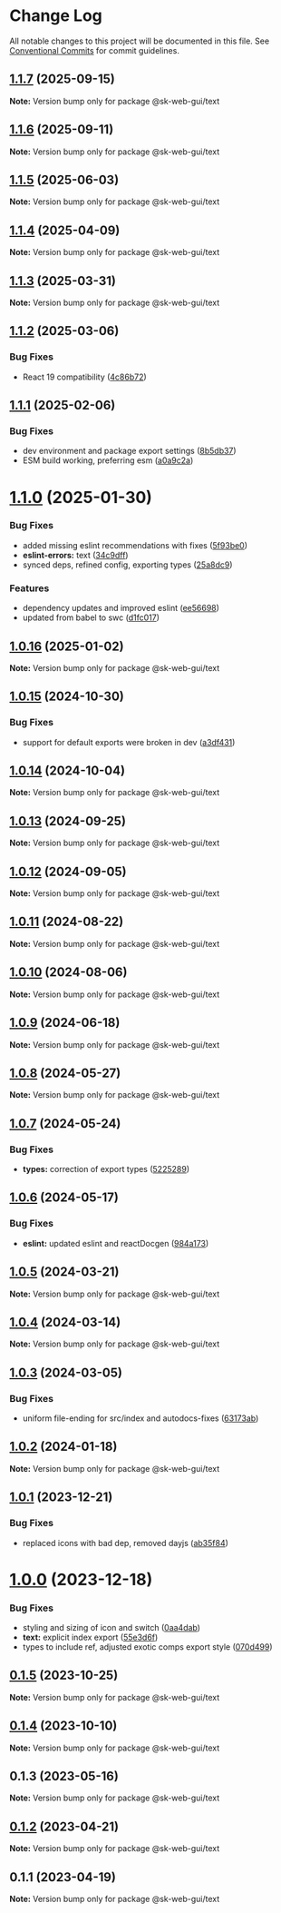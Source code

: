 # Change Log

All notable changes to this project will be documented in this file.
See [Conventional Commits](https://conventionalcommits.org) for commit guidelines.

## [1.1.7](https://github.com/Sundsvallskommun/web-shared-components/compare/@sk-web-gui/text@1.1.6...@sk-web-gui/text@1.1.7) (2025-09-15)

**Note:** Version bump only for package @sk-web-gui/text

## [1.1.6](https://github.com/Sundsvallskommun/web-shared-components/compare/@sk-web-gui/text@1.1.5...@sk-web-gui/text@1.1.6) (2025-09-11)

**Note:** Version bump only for package @sk-web-gui/text

## [1.1.5](https://github.com/Sundsvallskommun/web-shared-components/compare/@sk-web-gui/text@1.1.4...@sk-web-gui/text@1.1.5) (2025-06-03)

**Note:** Version bump only for package @sk-web-gui/text

## [1.1.4](https://github.com/Sundsvallskommun/web-shared-components/compare/@sk-web-gui/text@1.1.3...@sk-web-gui/text@1.1.4) (2025-04-09)

**Note:** Version bump only for package @sk-web-gui/text

## [1.1.3](https://github.com/Sundsvallskommun/web-shared-components/compare/@sk-web-gui/text@1.1.2...@sk-web-gui/text@1.1.3) (2025-03-31)

**Note:** Version bump only for package @sk-web-gui/text

## [1.1.2](https://github.com/Sundsvallskommun/web-shared-components/compare/@sk-web-gui/text@1.1.1...@sk-web-gui/text@1.1.2) (2025-03-06)

### Bug Fixes

- React 19 compatibility ([4c86b72](https://github.com/Sundsvallskommun/web-shared-components/commit/4c86b721f0e6e7110cf79adcda457367d66eb980))

## [1.1.1](https://github.com/Sundsvallskommun/web-shared-components/compare/@sk-web-gui/text@1.1.0...@sk-web-gui/text@1.1.1) (2025-02-06)

### Bug Fixes

- dev environment and package export settings ([8b5db37](https://github.com/Sundsvallskommun/web-shared-components/commit/8b5db37a3d1cdefe5409c1750f04cae6f57e4bb1))
- ESM build working, preferring esm ([a0a9c2a](https://github.com/Sundsvallskommun/web-shared-components/commit/a0a9c2a2f21c60df7f384bc2ac3479e101b1ab7d))

# [1.1.0](https://github.com/Sundsvallskommun/web-shared-components/compare/@sk-web-gui/text@1.0.16...@sk-web-gui/text@1.1.0) (2025-01-30)

### Bug Fixes

- added missing eslint recommendations with fixes ([5f93be0](https://github.com/Sundsvallskommun/web-shared-components/commit/5f93be0bcbc2f1dd9d2a238e8fed70304fbd8de7))
- **eslint-errors:** text ([34c9dff](https://github.com/Sundsvallskommun/web-shared-components/commit/34c9dff503dbad4a6f2074f8f1d822e32986deb2))
- synced deps, refined config, exporting types ([25a8dc9](https://github.com/Sundsvallskommun/web-shared-components/commit/25a8dc9b32bf94ab65782cb26e230514f9224468))

### Features

- dependency updates and improved eslint ([ee56698](https://github.com/Sundsvallskommun/web-shared-components/commit/ee56698550bd45c1711eba643042cb6379ebd8f6))
- updated from babel to swc ([d1fc017](https://github.com/Sundsvallskommun/web-shared-components/commit/d1fc01761ba14f93d93b272ff802267ff86efbdc))

## [1.0.16](https://github.com/Sundsvallskommun/web-shared-components/compare/@sk-web-gui/text@1.0.15...@sk-web-gui/text@1.0.16) (2025-01-02)

**Note:** Version bump only for package @sk-web-gui/text

## [1.0.15](https://github.com/Sundsvallskommun/web-shared-components/compare/@sk-web-gui/text@1.0.14...@sk-web-gui/text@1.0.15) (2024-10-30)

### Bug Fixes

- support for default exports were broken in dev ([a3df431](https://github.com/Sundsvallskommun/web-shared-components/commit/a3df431658d2e7650bd14b94ca18af797065bea3))

## [1.0.14](https://github.com/Sundsvallskommun/web-shared-components/compare/@sk-web-gui/text@1.0.13...@sk-web-gui/text@1.0.14) (2024-10-04)

**Note:** Version bump only for package @sk-web-gui/text

## [1.0.13](https://github.com/Sundsvallskommun/web-shared-components/compare/@sk-web-gui/text@1.0.12...@sk-web-gui/text@1.0.13) (2024-09-25)

**Note:** Version bump only for package @sk-web-gui/text

## [1.0.12](https://github.com/Sundsvallskommun/web-shared-components/compare/@sk-web-gui/text@1.0.11...@sk-web-gui/text@1.0.12) (2024-09-05)

**Note:** Version bump only for package @sk-web-gui/text

## [1.0.11](https://github.com/Sundsvallskommun/web-shared-components/compare/@sk-web-gui/text@1.0.10...@sk-web-gui/text@1.0.11) (2024-08-22)

**Note:** Version bump only for package @sk-web-gui/text

## [1.0.10](https://github.com/Sundsvallskommun/web-shared-components/compare/@sk-web-gui/text@1.0.9...@sk-web-gui/text@1.0.10) (2024-08-06)

**Note:** Version bump only for package @sk-web-gui/text

## [1.0.9](https://github.com/Sundsvallskommun/web-shared-components/compare/@sk-web-gui/text@1.0.8...@sk-web-gui/text@1.0.9) (2024-06-18)

**Note:** Version bump only for package @sk-web-gui/text

## [1.0.8](https://github.com/Sundsvallskommun/web-shared-components/compare/@sk-web-gui/text@1.0.7...@sk-web-gui/text@1.0.8) (2024-05-27)

**Note:** Version bump only for package @sk-web-gui/text

## [1.0.7](https://github.com/Sundsvallskommun/web-shared-components/compare/@sk-web-gui/text@1.0.6...@sk-web-gui/text@1.0.7) (2024-05-24)

### Bug Fixes

- **types:** correction of export types ([5225289](https://github.com/Sundsvallskommun/web-shared-components/commit/52252890b4206faa9bc70111e75f1ef818e0d8fe))

## [1.0.6](https://github.com/Sundsvallskommun/web-shared-components/compare/@sk-web-gui/text@1.0.5...@sk-web-gui/text@1.0.6) (2024-05-17)

### Bug Fixes

- **eslint:** updated eslint and reactDocgen ([984a173](https://github.com/Sundsvallskommun/web-shared-components/commit/984a17371f052a0cbe23d01fd31722f0fa2a56eb))

## [1.0.5](https://github.com/Sundsvallskommun/web-shared-components/compare/@sk-web-gui/text@1.0.4...@sk-web-gui/text@1.0.5) (2024-03-21)

**Note:** Version bump only for package @sk-web-gui/text

## [1.0.4](https://github.com/Sundsvallskommun/web-shared-components/compare/@sk-web-gui/text@1.0.3...@sk-web-gui/text@1.0.4) (2024-03-14)

**Note:** Version bump only for package @sk-web-gui/text

## [1.0.3](https://github.com/Sundsvallskommun/web-shared-components/compare/@sk-web-gui/text@1.0.2...@sk-web-gui/text@1.0.3) (2024-03-05)

### Bug Fixes

- uniform file-ending for src/index and autodocs-fixes ([63173ab](https://github.com/Sundsvallskommun/web-shared-components/commit/63173ab9474b4cb3bc97da6b780bdfb4ae65990c))

## [1.0.2](https://github.com/Sundsvallskommun/web-shared-components/compare/@sk-web-gui/text@1.0.1...@sk-web-gui/text@1.0.2) (2024-01-18)

**Note:** Version bump only for package @sk-web-gui/text

## [1.0.1](https://github.com/Sundsvallskommun/web-shared-components/compare/@sk-web-gui/text@1.0.0...@sk-web-gui/text@1.0.1) (2023-12-21)

### Bug Fixes

- replaced icons with bad dep, removed dayjs ([ab35f84](https://github.com/Sundsvallskommun/web-shared-components/commit/ab35f843ca0e25fbac8bea4eadc8b6a6deb221a0))

# [1.0.0](https://github.com/Sundsvallskommun/web-shared-components/compare/@sk-web-gui/text@0.1.5...@sk-web-gui/text@1.0.0) (2023-12-18)

### Bug Fixes

- styling and sizing of icon and switch ([0aa4dab](https://github.com/Sundsvallskommun/web-shared-components/commit/0aa4dab97bb6c1fbc01a22f655baf6248bfd36f2))
- **text:** explicit index export ([55e3d6f](https://github.com/Sundsvallskommun/web-shared-components/commit/55e3d6ff6b349376ec522c310427e9c7693fdb0b))
- types to include ref, adjusted exotic comps export style ([070d499](https://github.com/Sundsvallskommun/web-shared-components/commit/070d4990ecea5d5ce90ebdd684a381bb8ad95861))

## [0.1.5](https://github.com/Sundsvallskommun/web-shared-components/compare/@sk-web-gui/text@0.1.4...@sk-web-gui/text@0.1.5) (2023-10-25)

**Note:** Version bump only for package @sk-web-gui/text

## [0.1.4](https://github.com/Sundsvallskommun/web-shared-components/compare/@sk-web-gui/text@0.1.3...@sk-web-gui/text@0.1.4) (2023-10-10)

**Note:** Version bump only for package @sk-web-gui/text

## 0.1.3 (2023-05-16)

**Note:** Version bump only for package @sk-web-gui/text

## [0.1.2](https://github.com/Sundsvallskommun/web-shared-components/compare/@sk-web-gui/text@0.1.1...@sk-web-gui/text@0.1.2) (2023-04-21)

**Note:** Version bump only for package @sk-web-gui/text

## 0.1.1 (2023-04-19)

**Note:** Version bump only for package @sk-web-gui/text
